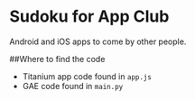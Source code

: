 Sudoku for App Club	
==========

Android and iOS apps to come by other people. 


##Where to find the code

* Titanium app code found in `app.js`
* GAE code found in `main.py`
